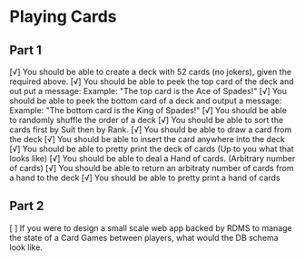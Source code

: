 # Playing Cards

## Part 1
[√] You should be able to create a deck with 52 cards (no jokers), given the
    required above.
[√] You should be able to peek the top card of the deck and out put a message:
    Example: "The top card is the Ace of Spades!"
[√] You should be able to peek the bottom card of a deck and output a message:
    Example: "The bottom card is the King of Spades!"
[√] You should be able to randomly shuffle the order of a deck
[√] You should be able to sort the cards first by Suit then by Rank.
[√] You should be able to draw a card from the deck
[√] You should be able to insert the card anywhere into the deck
[√] You should be able to pretty print the deck of cards (Up to you what that
    looks like)
[√] You should be able to deal a Hand of cards. (Arbitrary number of cards)
[√] You should be able to return an arbitraty number of cards from a hand to the
    deck
[√] You should be able to pretty print a hand of cards

## Part 2
[ ] If you were to design a small scale web app backed by RDMS to manage the
    state of a Card Games between players, what would the DB schema look like.
